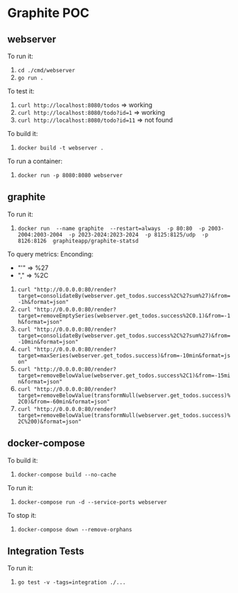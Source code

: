 # Graphite POC

## webserver

To run it:

1. `cd ./cmd/webserver`
2. `go run .`

To test it:

1. `curl http://localhost:8080/todos` => working
2. `curl http://localhost:8080/todo?id=1` => working
3. `curl http://localhost:8080/todo?id=11` => not found

To build it:

1. `docker build -t webserver .`

To run a container:

1. `docker run -p 8080:8080 webserver`

## graphite

To run it:

1. `docker run  --name graphite  --restart=always  -p 80:80  -p 2003-2004:2003-2004  -p 2023-2024:2023-2024  -p 8125:8125/udp  -p 8126:8126  graphiteapp/graphite-statsd`

To query metrics:
Enconding:

- "'" => %27
- "," => %2C

1. `curl "http://0.0.0.0:80/render?target=consolidateBy(webserver.get_todos.success%2C%27sum%27)&from=-1h&format=json"`
1. `curl "http://0.0.0.0:80/render?target=removeEmptySeries(webserver.get_todos.success%2C0.1)&from=-1h&format=json"`
1. `curl "http://0.0.0.0:80/render?target=consolidateBy(webserver.get_todos.success%2C%27sum%27)&from=-10min&format=json"`
1. `curl "http://0.0.0.0:80/render?target=maxSeries(webserver.get_todos.success)&from=-10min&format=json"`
1. `curl "http://0.0.0.0:80/render?target=removeBelowValue(webserver.get_todos.success%2C1)&from=-15min&format=json"`
1. `curl "http://0.0.0.0:80/render?target=removeBelowValue(transformNull(webserver.get_todos.success)%2C0)&from=-60min&format=json"`
1. `curl "http://0.0.0.0:80/render?target=removeBelowValue(transformNull(webserver.get_todos.success)%2C%200)&format=json"`

## docker-compose

To build it:

1. `docker-compose build --no-cache`

To run it:

1. `docker-compose run -d --service-ports webserver`

To stop it:

1. `docker-compose down --remove-orphans`

## Integration Tests

To run it:

1. `go test -v -tags=integration ./...`
